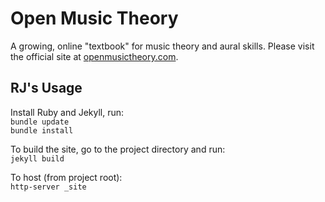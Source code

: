 # Open Music Theory

A growing, online "textbook" for music theory and aural skills. Please visit
the official site at [openmusictheory.com](http://www.openmusictheory.com).

## RJ's Usage

Install Ruby and Jekyll, run:  
`bundle update`  
`bundle install`

To build the site, go to the project directory and run:  
`jekyll build`

To host (from project root):  
`http-server _site`

